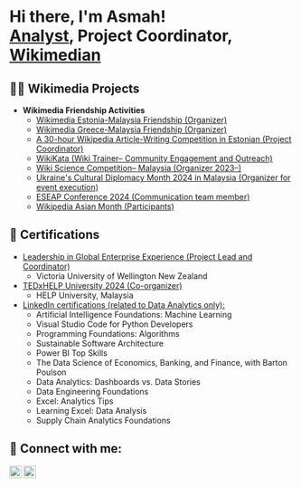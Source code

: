<h1>Hi there, I'm Asmah! <br/><a href="https://www.linkedin.com/in/AsmahFederico/">Analyst</a>, <a>Project Coordinator</a>, <a href="https://meta.wikimedia.org/wiki/User:Wiki_Asmah">Wikimedian</a></h1>

<h2>👨‍💻 Wikimedia Projects</h2>

- <b>Wikimedia Friendship Activities</b>
  - [Wikimedia Estonia-Malaysia Friendship (Organizer)](https://meta.wikimedia.org/wiki/Wikimedia_Estonia-Malaysia_Friendship)
  - [Wikimedia Greece-Malaysia Friendship (Organizer)](https://meta.wikimedia.org/wiki/Wikimedia_Greece-Malaysia_Friendship/Wikimedia_Greece-Malaysia_Friendship_Editing_Month_December_2024)
  - [A 30-hour Wikipedia Article-Writing Competition in Estonian (Project Coordinator)](https://et.wikipedia.org/wiki/Vikipeedia:Võistkondlik_30_h_artiklivõistlus_2024)
  - [WikiKata (Wiki Trainer– Community Engagement and Outreach)](https://meta.wikimedia.org/wiki/WikiKata)
  - [Wiki Science Competition– Malaysia (Organizer 2023–)](https://ms.wikipedia.org/wiki/Pertandingan_Wiki_Sains)
  - [Ukraine's Cultural Diplomacy Month 2024 in Malaysia (Organizer for event execution)](https://meta.wikimedia.org/wiki/Ukraine%27s_Cultural_Diplomacy_Month_2024/Malaysia)
  - [ESEAP Conference 2024 (Communication team member)](https://meta.wikimedia.org/wiki/ESEAP_Conference_2024)
  - [Wikipedia Asian Month (Participants)](https://meta.wikimedia.org/wiki/Wikipedia_Asian_Month_2023)

<h2> 📃 Certifications</h2>

- [Leadership in Global Enterprise Experience (Project Lead and Coordinator)](https://geebiz.org)
    - Victoria University of Wellington New Zealand
- [TEDxHELP University 2024 (Co-organizer)](https://www.youtube.com/results?search_query=tedxhelp+university+2024)
    - HELP University, Malaysia
- [LinkedIn certifications (related to Data Analytics only):](https://linkedin.com/in/AsmahFederico)
  - Artificial Intelligence Foundations: Machine Learning
  - Visual Studio Code for Python Developers
  - Programming Foundations: Algorithms
  - Sustainable Software Architecture
  - Power BI Top Skills
  - The Data Science of Economics, Banking, and Finance, with Barton Poulson
  - Data Analytics: Dashboards vs. Data Stories
  - Data Engineering Foundations
  - Excel: Analytics Tips
  - Learning Excel: Data Analysis
  - Supply Chain Analytics Foundations
    
<h2> 🤳 Connect with me:</h2>

[<img align="left" alt="Asmah Federico | LinkedIn" width="22px" src="https://cdn.jsdelivr.net/npm/simple-icons@v3/icons/linkedin.svg" />][linkedin]
[<img align="left" alt="Asmah Federico | Instagram" width="22px" src="https://cdn.jsdelivr.net/npm/simple-icons@v3/icons/instagram.svg" />][instagram]

[instagram]: https://www.instagram.com/asmofedero/
[linkedin]: https://linkedin.com/in/AsmahFederico

<!--
**joshmadakor1/joshmadakor1** is a ✨ _special_ ✨ repository because its `README.md` (this file) appears on your GitHub profile.

Here are some ideas to get you started:

- 🔭 I’m currently working on ...
- 🌱 I’m currently learning ...
- 👯 I’m looking to collaborate on ...
- 🤔 I’m looking for help with ...
- 💬 Ask me about ...
- 📫 How to reach me: ...
- 😄 Pronouns: ...
- ⚡ Fun fact: ...
--> 
